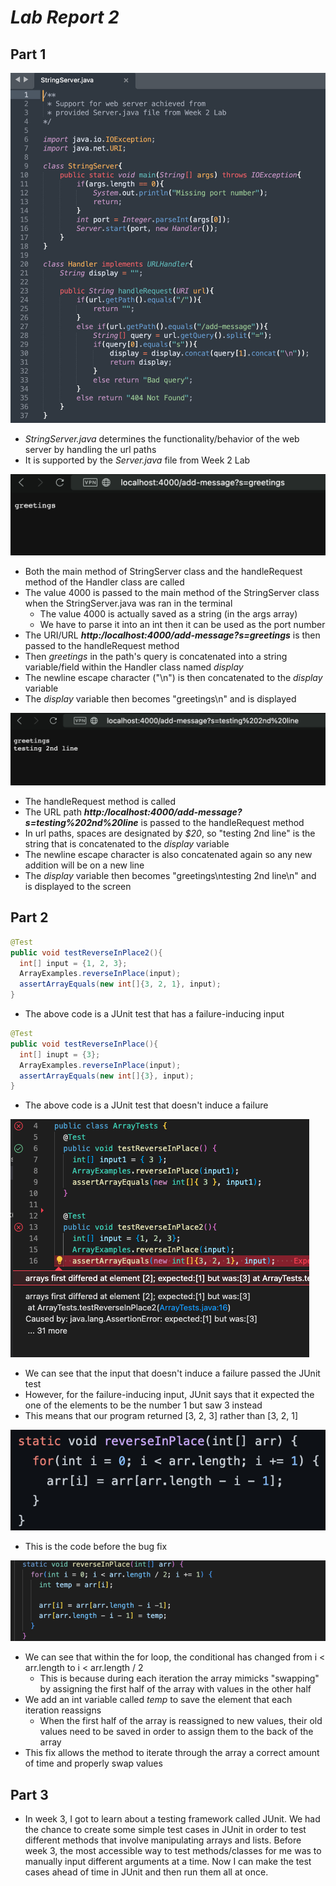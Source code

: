 # _Lab Report 2_

## Part 1

![StringServer](StringServer.png)
* *StringServer.java* determines the functionality/behavior of the web server by handling the url paths
* It is supported by the *Server.java* file from Week 2 Lab

![Screenshot1](Screenshot1.png)
* Both the main method of StringServer class and the handleRequest method of the Handler class are called
* The value 4000 is passed to the main method of the StringServer class when the StringServer.java was ran in the terminal
  * The value 4000 is actually saved as a string (in the args array)
  * We have to parse it into an int then it can be used as the port number
* The URI/URL ***http:/localhost:4000/add-message?s=greetings*** is then passed to the handleRequest method
* Then *greetings* in the path's query is concatenated into a string variable/field within the Handler class named *display*
* The newline escape character ("\n") is then concatenated to the *display* variable
* The *display* variable then becomes "greetings\n" and is displayed

![Screenshot2](Screenshot2.png)
* The handleRequest method is called
* The URL path ***http:/localhost:4000/add-message?s=testing%202nd%20line*** is passed to the handleRequest method 
* In url paths, spaces are designated by *$20*, so "testing 2nd line" is the string that is concatenated to the *display* variable
* The newline escape character is also concatenated again so any new addition will be on a new line
* The *display* variable then becomes "greetings\ntesting 2nd line\n" and is displayed to the screen

## Part 2

```java
@Test
public void testReverseInPlace2(){
  int[] input = {1, 2, 3};
  ArrayExamples.reverseInPlace(input);
  assertArrayEquals(new int[]{3, 2, 1}, input);
}
```
- The above code is a JUnit test that has a failure-inducing input

```java
@Test
public void testReverseInPlace(){
  int[] inupt = {3};
  ArrayExamples.reverseInPlace(input);
  assertArrayEquals(new int[]{3}, input);
}
```
- The above code is a JUnit test that doesn't induce a failure

![Symptom](Symptom.png)
- We can see that the input that doesn't induce a failure passed the JUnit test
- However, for the failure-inducing input, JUnit says that it expected the one of the elements to be the number 1 but saw 3 instead
- This means that our program returned [3, 2, 3] rather than [3, 2, 1]

![Before](Before.png)
- This is the code before the bug fix

![Before](Fix.png)
* We can see that within the for loop, the conditional has changed from i < arr.length to i < arr.length / 2
  * This is because during each iteration the array mimicks "swapping" by assigning the first half of the array with values in the other half
* We add an int variable called *temp* to save the element that each iteration reassigns
  * When the first half of the array is reassigned to new values, their old values need to be saved in order to assign them to the back of the array
* This fix allows the method to iterate through the array a correct amount of time and properly swap values

## Part 3
* In week 3, I got to learn about a testing framework called JUnit. We had the chance to create some simple test cases in JUnit in order to test different methods that involve manipulating arrays and lists. Before week 3, the most accessible way to test methods/classes for me was to manually input different arguments at a time. Now I can make the test cases ahead of time in JUnit and then run them all at once. 